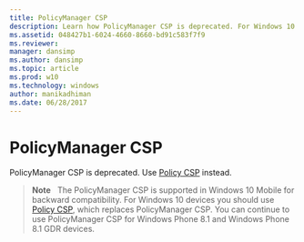 ```yaml
---
title: PolicyManager CSP
description: Learn how PolicyManager CSP is deprecated. For Windows 10 devices you should use Policy CSP, which replaces PolicyManager CSP.
ms.assetid: 048427b1-6024-4660-8660-bd91c583f7f9
ms.reviewer: 
manager: dansimp
ms.author: dansimp
ms.topic: article
ms.prod: w10
ms.technology: windows
author: manikadhiman
ms.date: 06/28/2017
---
```


# PolicyManager CSP


PolicyManager CSP is deprecated. Use [Policy CSP](policy-configuration-service-provider.md) instead.

> **Note**   The PolicyManager CSP is supported in Windows 10 Mobile for backward compatibility. For Windows 10 devices you should use [Policy CSP](policy-configuration-service-provider.md), which replaces PolicyManager CSP. You can continue to use PolicyManager CSP for Windows Phone 8.1 and Windows Phone 8.1 GDR devices.








